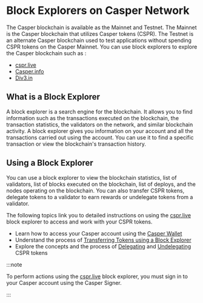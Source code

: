 # Block Explorers on Casper Network

The Casper blockchain is available as the Mainnet and Testnet.
The Mainnet is the Casper blockchain that utilizes Casper tokens (CSPR).
The Testnet is an alternate Casper blockchain used to test applications without spending CSPR tokens on the Casper Mainnet.
You can use block explorers to explore the Casper blockchain such as : 
- [cspr.live](https://cspr.live/)
- [Casper.info](https://casper-trench.vercel.app/)
- [Div3.in](https://div3.in)

## What is a Block Explorer

A block explorer is a search engine for the blockchain. It allows you to find information such as the transactions executed on the blockchain, the transaction statistics, the validators on the network, and similar blockchain activity. A block explorer gives you information on your account and all the transactions carried out using the account. You can use it to find a specific transaction or view the blockchain's transaction history. 

##  Using a Block Explorer

You can use a block explorer to view the blockchain statistics, list of validators, list of blocks executed on the blockchain, list of deploys, and the nodes operating on the blockchain. You can also transfer CSPR tokens, delegate tokens to a validator to earn rewards or undelegate tokens from a validator.

The following topics link you to detailed instructions on using the [cspr.live](https://cspr.live/) block explorer to access and work with your CSPR tokens.

- Learn how to access your Casper account using the [Casper Wallet](https://www.casperwallet.io/)
- Understand the process of [Transferring Tokens using a Block Explorer](./token-transfer.md)
- Explore the concepts and the process of [Delegating](./delegate-ui.md) and [Undelegating](./undelegate-ui.md) CSPR tokens

:::note

To perform actions using the [cspr.live](https://cspr.live/) block explorer, you must sign in to your Casper account using the Casper Signer.

:::

